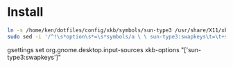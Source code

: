 Install
=======

```sh
ln -s /home/ken/dotfiles/config/xkb/symbols/sun-type3 /usr/share/X11/xkb/symbols/
sudo sed -i '/^!\s*option\s*=\s*symbols/a \ \ sun-type3:swapkeys\t=\t+sun-type3(swapkeys)' /usr/share/X11/xkb/rules/evdev
```

<!--
echo 'sun-type3:swapkeys\t=\t+sun-type3(swapkeys)' \
  | sudo tee -a /usr/share/X11/xkb/rules/evdev
-->

gsettings set org.gnome.desktop.input-sources xkb-options "['sun-type3:swapkeys']"

